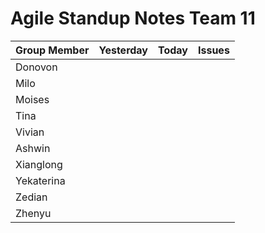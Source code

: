 # Agile Standup Notes Team 11


|  Group Member  	|   Yesterday	|   Today	|Issues   	|
|---	|---	|---	|---	|
| Donovon   	|   	|   	|   	|
|   Milo	|   	|   	|   	|
|   Moises	|   	|   	|   	|
|   Tina	|   	|   	|   	|
|   Vivian	|   	|   	|   	|
|  Ashwin 	|   	|   	|   	|
|   Xianglong	|   	|   	|   	|
|   Yekaterina	|   	|   	|   	|
|   Zedian	|   	|   	|   	|
|   Zhenyu	|   	|   	|   	|